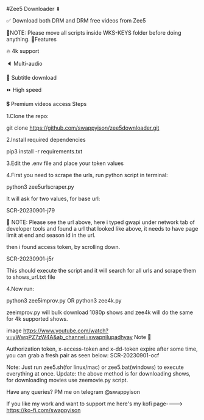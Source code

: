 #Zee5 Downloader ⬇

✅ Download both DRM and DRM free videos from Zee5

📒NOTE: Please move all scripts inside WKS-KEYS folder before doing anything.
🎯Features

🔥 4k support

🔈 Multi-audio

💬 Subtitle download

⏩ High speed

💲 Premium videos access
Steps

1.Clone the repo:

git clone https://github.com/swappyison/zee5downloader.git

2.Install required dependencies

pip3 install -r requirements.txt

3.Edit the .env file and place your token values

4.First you need to scrape the urls, run python script in terminal:

python3 zee5urlscraper.py

It will ask for two values, for base url:

SCR-20230901-j79

📒 NOTE: Please see the url above, here i typed gwapi under network tab of developer tools and found a url that looked like above, it needs to have page limit at end and season id in the url.

then i found access token, by scrolling down.

SCR-20230901-j5r

This should execute the script and it will search for all urls and scrape them to shows_url.txt file

4.Now run:

python3 zee5improv.py
        OR
python3 zee4k.py

zeeimprov.py will bulk download 1080p shows and zee4k will do the same for 4k supported shows.

image https://www.youtube.com/watch?v=yWwpPZ7zW4A&ab_channel=swapnilupadhyay
Note 📒

Authorization token, x-access-token and x-dd-token expire after some time, you can grab a fresh pair as seen below: SCR-20230901-ocf

Note: Just run zee5.sh(for linux/mac) or zee5.bat(windows) to execute everything at once. Update: the above method is for downloading shows, for downloading movies use zeemovie.py script.

Have any queries? PM me on telegram @swappyison

If you like my work and want to support me here's my kofi page----> https://ko-fi.com/swappyison
